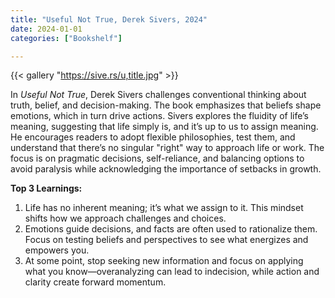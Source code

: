 ```yaml
---
title: "Useful Not True, Derek Sivers, 2024"
date: 2024-01-01
categories: ["Bookshelf"]

---
```


{{< gallery "https://sive.rs/u,title.jpg" >}}

In _Useful Not True_, Derek Sivers challenges conventional thinking about truth, belief, and decision-making. The book emphasizes that beliefs shape emotions, which in turn drive actions. Sivers explores the fluidity of life’s meaning, suggesting that life simply is, and it’s up to us to assign meaning. He encourages readers to adopt flexible philosophies, test them, and understand that there’s no singular "right" way to approach life or work. The focus is on pragmatic decisions, self-reliance, and balancing options to avoid paralysis while acknowledging the importance of setbacks in growth.

**Top 3 Learnings:**

1. Life has no inherent meaning; it’s what we assign to it. This mindset shifts how we approach challenges and choices.
2. Emotions guide decisions, and facts are often used to rationalize them. Focus on testing beliefs and perspectives to see what energizes and empowers you.
3. At some point, stop seeking new information and focus on applying what you know—overanalyzing can lead to indecision, while action and clarity create forward momentum.
